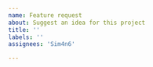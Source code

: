 ```yaml
---
name: Feature request
about: Suggest an idea for this project
title: ''
labels: ''
assignees: 'Sim4n6'

---
```



